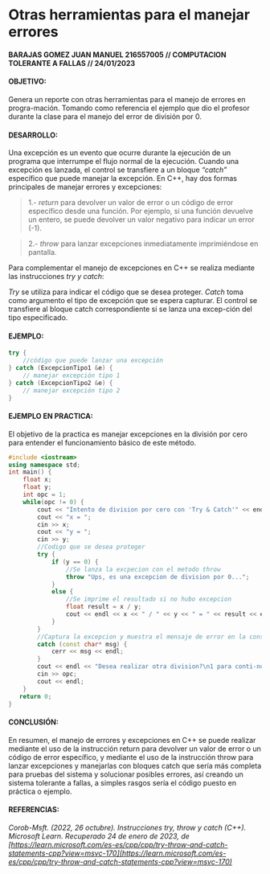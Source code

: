 # Otras herramientas para el manejar errores 
#### BARAJAS GOMEZ JUAN MANUEL 216557005 // COMPUTACION TOLERANTE A FALLAS // 24/01/2023

#### OBJETIVO:
Genera un reporte con otras herramientas para el manejo de errores en progra-mación. 
Tomando como referencia el ejemplo que dio el profesor durante la clase para el manejo del error de división por 0.

#### DESARROLLO:
Una excepción es un evento que ocurre durante la ejecución de un programa que interrumpe el flujo normal de la ejecución. 
Cuando una excepción es lanzada, el control se transfiere a un bloque _“catch”_ específico que puede manejar la excepción.
En C++, hay dos formas principales de manejar errores y excepciones: 
> 1.- _return_ para devolver un valor de error o un código de error específico desde una función. Por ejemplo, si una función devuelve un entero, se puede devolver un valor negativo para indicar un error (-1).

> 2.- _throw_ para lanzar excepciones inmediatamente imprimiéndose en pantalla. 

Para complementar el manejo de excepciones en C++ se realiza mediante las instrucciones _try y catch_:

_Try_ se utiliza para indicar el código que se desea proteger. 
_Catch_ toma como argumento el tipo de excepción que se espera capturar. 
El control se transfiere al bloque catch correspondiente si se lanza una excep-ción del tipo especificado.

#### EJEMPLO:
```c++
try {
    //código que puede lanzar una excepción
} catch (ExcepcionTipo1 &e) {
    // manejar excepción tipo 1
} catch (ExcepcionTipo2 &e) {
    // manejar excepción tipo 2
}
```

#### EJEMPLO EN PRACTICA:
El objetivo de la practica es manejar excepciones en la división por cero para entender el funcionamiento básico de este método.

```c++
#include <iostream>
using namespace std;
int main() {
    float x;
    float y;
    int opc = 1;
    while(opc != 0) {
        cout << "Intento de division por cero con 'Try & Catch'" << endl << endl;
        cout << "x = ";
        cin >> x;
        cout << "y = ";
        cin >> y;
        //Codigo que se desea proteger
        try { 
            if (y == 0) {
                //Se lanza la excpecion con el metodo throw
                throw "Ups, es una excepcion de division por 0...";
            }
            else {
                //Se imprime el resultado si no hubo excepcion
                float result = x / y;
                cout << endl << x << " / " << y << " = " << result << endl;
            }
        }
        //Captura la excepcion y muestra el mensaje de error en la consola.
        catch (const char* msg) {
            cerr << msg << endl;
        }
        cout << endl << "Desea realizar otra division?\n1 para conti-nuar\n0 para salir" << endl; 
        cin >> opc;
        cout << endl; 
    }
   return 0;
}
```

#### CONCLUSIÓN:
En resumen, el manejo de errores y excepciones en C++ se puede realizar mediante el uso de la instrucción return para devolver 
un valor de error o un código de error específico, y mediante el uso de la instrucción throw para lanzar excepciones y manejarlas 
con bloques catch que sería más completa para pruebas del sistema y solucionar posibles errores, así creando un sistema tolerante
a fallas, a simples rasgos sería el código puesto en práctica o ejemplo.


#### REFERENCIAS:
_Corob-Msft. (2022, 26 octubre). Instrucciones try, throw y catch (C++). Microsoft Learn.
Recuperado 24 de enero de 2023, de [https://learn.microsoft.com/es-es/cpp/cpp/try-throw-and-catch-statements-cpp?view=msvc-170](https://learn.microsoft.com/es-es/cpp/cpp/try-throw-and-catch-statements-cpp?view=msvc-170)_

